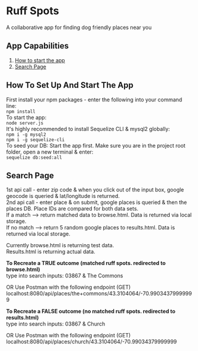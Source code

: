 # Ruff Spots
A collaborative app for finding dog friendly places near you


## App Capabilities
1. [How to start the app](#how-to-set-up-and-start-the-app)
2. [Search Page](#search-page)



## How To Set Up And Start The App
First install your npm packages - enter the following into your command line:  
`npm install`  
To start the app:  
`node server.js`  
It's highly recommended to install Sequelize CLI & mysql2 globally:  
`npm i -g mysql2`  
`npm i -g sequelize-cli`  
To seed your DB:
Start the app first. Make sure you are in the project root folder, open a new terminal & enter:  
`sequelize db:seed:all`  

## Search Page
<!-- ![show product database](/images/1.png) -->
1st api call - enter zip code & when you click out of the input box, google geocode is queried & lat/longitude is returned.  
2nd api call - enter place & on submit, google places is queried & then the places DB. Place IDs are compared for both data sets.   
If a match --> return matched data to browse.html. Data is returned via local storage.  
If no match --> return 5 random google places to results.html. Data is returned via local storage.  

Currently browse.html is returning test data.  
Results.html is returning actual data.  

**To Recreate a TRUE outcome (matched ruff spots. redirected to browse.html)**  
type into search inputs: 03867 & The Commons  

OR Use Postman with the following endpoint (GET)  
localhost:8080/api/places/the+commons/43.3104064/-70.99034379999999  

**To Recreate a FALSE outcome (no matched ruff spots. redirected to results.html)**  
type into search inputs: 03867 & Church  

OR Use Postman with the following endpoint (GET)  
localhost:8080/api/places/church/43.3104064/-70.99034379999999  